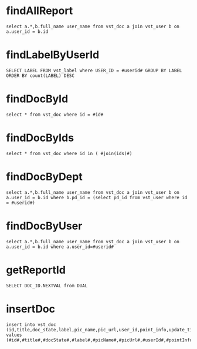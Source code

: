 findAllReport
===
	select a.*,b.full_name user_name from vst_doc a join vst_user b on a.user_id = b.id

findLabelByUserId
===
    SELECT LABEL FROM vst_label where USER_ID = #userid# GROUP BY LABEL ORDER BY count(LABEL) DESC
    
findDocById
===
	select * from vst_doc where id = #id#  

findDocByIds
===
	select * from vst_doc where id in ( #join(ids)#)  
		
findDocByDept
===
	select a.*,b.full_name user_name from vst_doc a join vst_user b on a.user_id = b.id where b.pd_id = (select pd_id from vst_user where id = #userid#)	
	
findDocByUser
===
	select a.*,b.full_name user_name from vst_doc a join vst_user b on a.user_id = b.id where a.user_id=#userid#
	
getReportId
===
	SELECT DOC_ID.NEXTVAL from DUAL
	
insertDoc
===	
	insert into vst_doc (id,title,doc_state,label,pic_name,pic_url,user_id,point_info,update_time) values (#id#,#title#,#docState#,#label#,#picName#,#picUrl#,#userId#,#pointInfo#,#updateTime#)
	
	